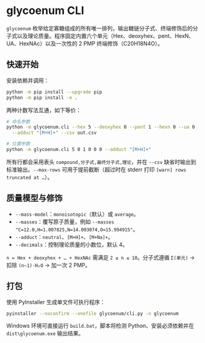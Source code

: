 # glycoenum CLI

`glycoenum` 枚举给定寡糖组成的所有唯一排列，输出糖链分子式、终端修饰后的分子式以及理论质量。程序固定内置六个单元（Hex、deoxyhex、pent、HexN、UA、HexNAc）以及一次性的 2 PMP 终端修饰（C20H18N4O）。

## 快速开始

安装依赖并调用：

```bash
python -m pip install --upgrade pip
python -m pip install -e .
```

两种计数写法互通，如下等价：

```bash
# 命名参数
python -m glycoenum.cli --hex 5 --deoxyhex 0 --pent 1 --hexn 0 --ua 0 --hexnac 0 \
  --adduct "[M+H]+" --csv out.csv

# 位置参数
python -m glycoenum.cli 5 0 1 0 0 0 --adduct "[M+H]+"
```

所有行都会采用表头 `compound,分子式,最终分子式,理论`，并在 `--csv` 缺省时输出到标准输出。`--max-rows` 可用于提前截断（超过时在 stderr 打印 `[warn] rows truncated at …`）。

## 质量模型与修饰

- `--mass-model`：`monoisotopic`（默认）或 `average`。
- `--masses`：覆写原子质量，例如 `--masses "C=12.0,H=1.007825,N=14.003074,O=15.994915"`。
- `--adduct`：`neutral`、`[M+H]+`、`[M+Na]+`。
- `--decimals`：控制理论质量的小数位，默认 4。

`n = Hex + deoxyhex + … + HexNAc` 需满足 `2 ≤ n ≤ 10`。分子式遵循 `Σ(单元)` → 扣除 `(n−1)·H₂O` → 加一次 2 PMP。

## 打包

使用 PyInstaller 生成单文件可执行程序：

```bash
pyinstaller --noconfirm --onefile glycoenum/cli.py -n glycoenum
```

Windows 环境可直接运行 `build.bat`，脚本将检测 Python、安装必须依赖并在 `dist\glycoenum.exe` 输出结果。
